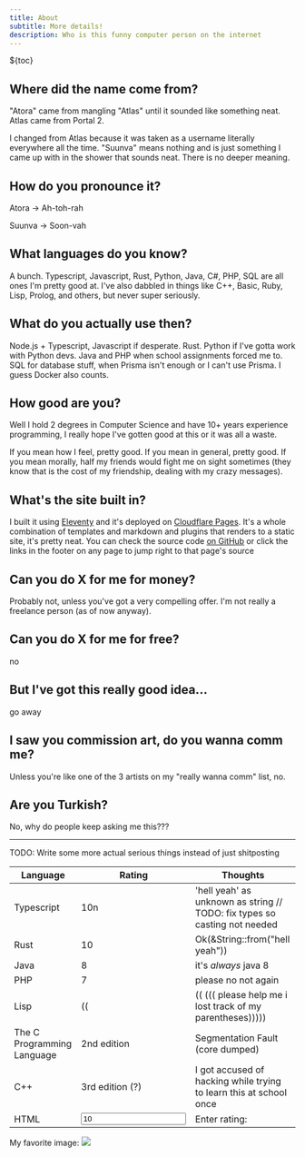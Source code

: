 ```yaml
---
title: About
subtitle: More details!
description: Who is this funny computer person on the internet
---
```


${toc}

## Where did the name come from?

"Atora" came from mangling "Atlas" until it sounded like something neat. Atlas came from Portal 2.

I changed from Atlas because it was taken as a username literally everywhere all the time. "Suunva" means nothing and is just something I came up with in the shower that sounds neat. There is no deeper meaning.

## How do you pronounce it?

Atora -> Ah-toh-rah

Suunva -> Soon-vah

## What languages do you know?

A bunch. Typescript, Javascript, Rust, Python, Java, C#, PHP, SQL are all ones I'm pretty good at. I've also dabbled in things like C++, Basic, Ruby, Lisp, Prolog, and others, but never super seriously.

## What do you actually use then?

Node.js + Typescript, Javascript if desperate. Rust. Python if I've gotta work with Python devs. Java and PHP when school assignments forced me to. SQL for database stuff, when Prisma isn't enough or I can't use Prisma. I guess Docker also counts.

## How good are you?

Well I hold 2 degrees in Computer Science and have 10+ years experience programming, I really hope I've gotten good at this or it was all a waste.

If you mean how I feel, pretty good. If you mean in general, pretty good. If you mean morally, half my friends would fight me on sight sometimes (they know that is the cost of my friendship, dealing with my crazy messages).

## What's the site built in?

I built it using [Eleventy](https://www.11ty.dev/) and it's deployed on [Cloudflare Pages](https://pages.cloudflare.com/). It's a whole combination of templates and markdown and plugins that renders to a static site, it's pretty neat. You can check the source code [on GitHub](https://github.com/atorasuunva/atora.dev) or click the links in the footer on any page to jump right to that page's source

## Can you do X for me for money?

Probably not, unless you've got a very compelling offer. I'm not really a freelance person (as of now anyway).

## Can you do X for me for free?

no

## But I've got this really good idea...

go away

## I saw you commission art, do you wanna comm me?

Unless you're like one of the 3 artists on my "really wanna comm" list, no.

## Are you Turkish?

No, why do people keep asking me this???

---

TODO: Write some more actual serious things instead of just shitposting

| Language   | Rating | Thoughts                                                                  |
|------------|--------|---------------------------------------------------------------------------|
| Typescript | 10n    | 'hell yeah' as unknown as string // TODO: fix types so casting not needed |
| Rust       | 10     | Ok(&String::from("hell yeah"))                                            |
| Java       | 8      | it's _always_ java 8                                                      |
| PHP        | 7      | please no not again                                                       |
| Lisp | (( | (( (((  please help me i lost track of my parentheses)))))
| The C Programming Language | 2nd edition | Segmentation Fault (core dumped) |
| C++ | 3rd edition (?) | I got accused of hacking while trying to learn this at school once |
| HTML | <input type="number" value="10" name="html-rating" id="html-rating"> | <label for="html-rating">Enter rating:</label>

My favorite image: <img src="image0.png">
